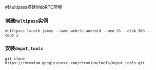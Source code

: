 #Multipass搭建WebRTC环境

### 创建`Multipass`实例

``` 
multipass launch jammy --name webrtc-android --mem 2G --disk 50G --cpus 2
```

### 安装`depot_tools`
```
git clone https://chromium.googlesource.com/chromium/tools/depot_tools.git
```
